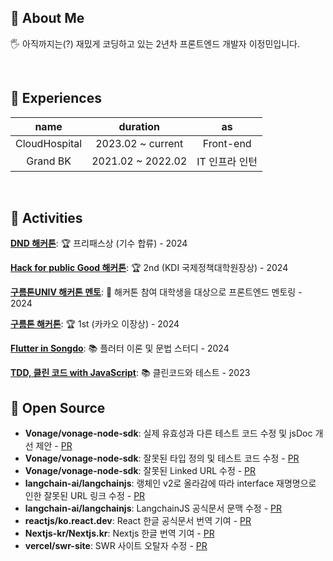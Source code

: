## 🐸 About Me

🖐️ 아직까지는(?) 재밌게 코딩하고 있는 2년차 프론트엔드 개발자 이정민입니다.

<br/>

## 🚧 Experiences

|name|duration|as|
|:-:|:-:|:-:|
|CloudHospital|2023.02 ~ current|Front-end|
|Grand BK|2021.02 ~ 2022.02|IT 인프라 인턴|

<br/>

## 👟 Activities

[**DND 해커톤**](https://festa.io/events/4978): 🏆 프리패스상 (기수 합류) - 2024

[**Hack for public Good 해커톤**](https://event-us.kr/aiinnovation/event/80730): 🏆 2nd (KDI 국제정책대학원장상) - 2024

[**구름톤UNIV 해커톤 멘토**](https://9oormthon.university/project): 🔎 해커톤 참여 대학생을 대상으로 프론트엔드 멘토링 - 2024

[**구름톤 해커톤**](https://9oormthon.goorm.io/b347a02d-8084-435f-9c16-22d0067e8ab5): 🏆 1st (카카오 이장상) - 2024

[**Flutter in Songdo**](https://www.meetup.com/ko-KR/flutter-songdo/): 📚 플러터 이론 및 문법 스터디 - 2024

[**TDD, 클린 코드 with JavaScript**](https://edu.nextstep.camp/): 📚 클린코드와 테스트 - 2023

## 🚀 Open Source

- **Vonage/vonage-node-sdk**: 실제 유효성과 다른 테스트 코드 수정 및 jsDoc 개선 제안 - [PR](https://github.com/Vonage/vonage-node-sdk/pull/940)
- **Vonage/vonage-node-sdk**: 잘못된 타입 정의 및 테스트 코드 수정 - [PR](https://github.com/Vonage/vonage-node-sdk/pull/937)
- **Vonage/vonage-node-sdk**: 잘못된 Linked URL 수정 - [PR](https://github.com/Vonage/vonage-node-sdk/pull/936)
- **langchain-ai/langchainjs**: 랭체인 v2로 올라감에 따라 interface 재명명으로 인한 잘못된 URL 링크 수정 - [PR](https://github.com/langchain-ai/langchainjs/pull/5706)
- **langchain-ai/langchainjs**: LangchainJS 공식문서 문맥 수정 - [PR](https://github.com/langchain-ai/langchainjs/pull/5674)
- **reactjs/ko.react.dev**: React 한글 공식문서 번역 기여 - [PR](https://github.com/reactjs/ko.react.dev/pull/803)
- **Nextjs-kr/Nextjs.kr**: Nextjs 한글 번역 기여 - [PR](https://github.com/Nextjs-kr/Nextjs.kr/pull/339)
- **vercel/swr-site**: SWR 사이트 오탈자 수정 - [PR](https://github.com/vercel/swr-site/pull/472)

